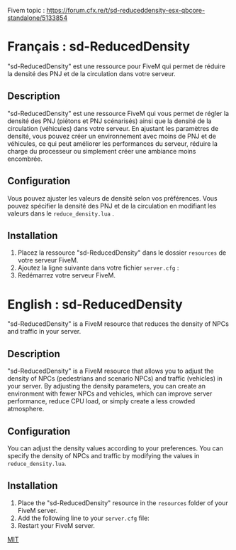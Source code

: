 Fivem topic : https://forum.cfx.re/t/sd-reduceddensity-esx-qbcore-standalone/5133854

# Français : sd-ReducedDensity

"sd-ReducedDensity" est une ressource pour FiveM qui permet de réduire la densité des PNJ et de la circulation dans votre serveur.

## Description

"sd-ReducedDensity" est une ressource FiveM qui vous permet de régler la densité des PNJ (piétons et PNJ scénarisés) ainsi que la densité de la circulation (véhicules) dans votre serveur. En ajustant les paramètres de densité, vous pouvez créer un environnement avec moins de PNJ et de véhicules, ce qui peut améliorer les performances du serveur, réduire la charge du processeur ou simplement créer une ambiance moins encombrée.

## Configuration

Vous pouvez ajuster les valeurs de densité selon vos préférences. Vous pouvez spécifier la densité des PNJ et de la circulation en modifiant les valeurs dans le `reduce_density.lua` .

## Installation

1. Placez la ressource "sd-ReducedDensity" dans le dossier `resources` de votre serveur FiveM.
2. Ajoutez la ligne suivante dans votre fichier `server.cfg` :
3. Redémarrez votre serveur FiveM.


# English : sd-ReducedDensity

"sd-ReducedDensity" is a FiveM resource that reduces the density of NPCs and traffic in your server.

## Description

"sd-ReducedDensity" is a FiveM resource that allows you to adjust the density of NPCs (pedestrians and scenario NPCs) and traffic (vehicles) in your server. By adjusting the density parameters, you can create an environment with fewer NPCs and vehicles, which can improve server performance, reduce CPU load, or simply create a less crowded atmosphere.

## Configuration

You can adjust the density values according to your preferences. You can specify the density of NPCs and traffic by modifying the values in `reduce_density.lua`.

## Installation

1. Place the "sd-ReducedDensity" resource in the `resources` folder of your FiveM server.
2. Add the following line to your `server.cfg` file:
3. Restart your FiveM server.

[MIT](LICENSE)
